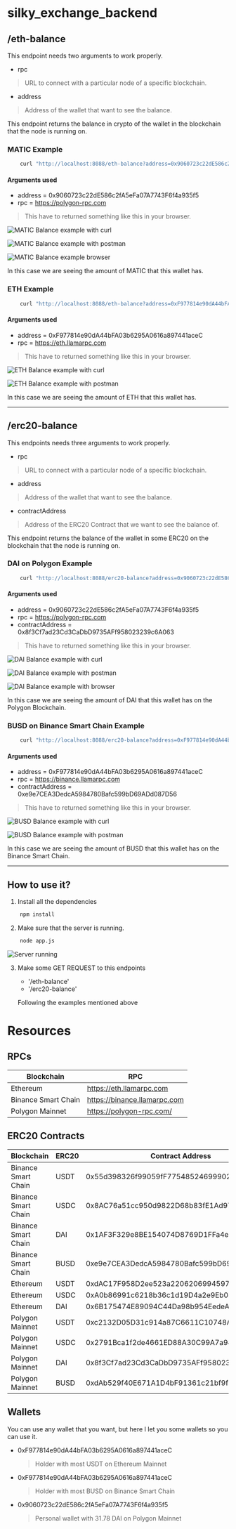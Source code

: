 # silky_exchange_backend

## /eth-balance
This endpoint needs two arguments to work properly.

- rpc
> URL to connect with a particular node of a specific blockchain.

- address
> Address of the wallet that want to see the balance.

This endpoint returns the balance in crypto of the wallet in the blockchain that the node is running on.

### MATIC Example
```bash
    curl "http://localhost:8088/eth-balance?address=0x9060723c22dE586c2fA5eFa07A7743F6f4a935f5&rpc=https://polygon-rpc.com"
```

#### Arguments used
- address = 0x9060723c22dE586c2fA5eFa07A7743F6f4a935f5
- rpc = https://polygon-rpc.com

> This have to returned something like this in your browser.

![MATIC Balance example with curl](https://i.ibb.co/6bVWnT5/curl-matic-balance.png)

![MATIC Balance example with postman](https://i.ibb.co/9rJc9Z5/postman-matic-balance.png)

![MATIC Balance example browser](https://i.ibb.co/pw15DLm/browser-matic-balance.png)

In this case we are seeing the amount of MATIC that this wallet has.

### ETH Example
```bash
    curl "http://localhost:8088/eth-balance?address=0xF977814e90dA44bFA03b6295A0616a897441aceC&rpc=https://eth.llamarpc.com"
```

#### Arguments used
- address = 0xF977814e90dA44bFA03b6295A0616a897441aceC
- rpc = https://eth.llamarpc.com

> This have to returned something like this in your browser.

![ETH Balance example with curl](https://i.ibb.co/VCPzY96/curl-eth-balance-real.png)

![ETH Balance example with postman](https://i.ibb.co/2nz5g3z/postman-eth-balance.png)

In this case we are seeing the amount of ETH that this wallet has.

---

## /erc20-balance
This endpoints needs three arguments to work properly.

- rpc
> URL to connect with a particular node of a specific blockchain.

- address
> Address of the wallet that want to see the balance.

- contractAddress
> Address of the ERC20 Contract that we want to see the balance of.

This endpoint returns the balance of the wallet in some ERC20 on the blockchain that the node is running on.

### DAI on Polygon Example
```bash
    curl "http://localhost:8088/erc20-balance?address=0x9060723c22dE586c2fA5eFa07A7743F6f4a935f5&rpc=https://polygon-rpc.com&contractAddress=0x8f3Cf7ad23Cd3CaDbD9735AFf958023239c6A063"
```

#### Arguments used
- address = 0x9060723c22dE586c2fA5eFa07A7743F6f4a935f5
- rpc = https://polygon-rpc.com
- contractAddress = 0x8f3Cf7ad23Cd3CaDbD9735AFf958023239c6A063

> This have to returned something like this in your browser.

![DAI Balance example with curl](https://i.ibb.co/QQMFcTb/curl-dai-polygon-balance.png)

![DAI Balance example with postman](https://i.ibb.co/LYJpGRT/postman-dai-balance.png)

![DAI Balance example with browser](https://i.ibb.co/fpsh6Vm/browser-dai-balance.png)

In this case we are seeing the amount of DAI that this wallet has on the Polygon Blockchain.

### BUSD on Binance Smart Chain Example
```bash
    curl "http://localhost:8088/erc20-balance?address=0xF977814e90dA44bFA03b6295A0616a897441aceC&rpc=https://binance.llamarpc.com&contractAddress=0xe9e7CEA3DedcA5984780Bafc599bD69ADd087D56"
```

#### Arguments used
- address = 0xF977814e90dA44bFA03b6295A0616a897441aceC
- rpc = https://binance.llamarpc.com
- contractAddress = 0xe9e7CEA3DedcA5984780Bafc599bD69ADd087D56

> This have to returned something like this in your browser.

![BUSD Balance example with curl](https://i.ibb.co/hMNXgCt/curl-busd-balance.png)

![BUSD Balance example with postman](https://i.ibb.co/0f1jSbZ/postman-busd-balance.png)

In this case we are seeing the amount of BUSD that this wallet has on the Binance Smart Chain.

---

## How to use it?
1. Install all the dependencies
```bash
    npm install
```

2. Make sure that the server is running.
```bash
    node app.js
```
![Server running](https://i.ibb.co/GTmbzzz/node-js-server-listening.png)

3. Make some GET REQUEST to this endpoints
    - '/eth-balance'
    - '/erc20-balance'

    Following the examples mentioned above

# Resources
## RPCs
| Blockchain | RPC |
| ------------ | ------------ |
| Ethereum | https://eth.llamarpc.com |
| Binance Smart Chain | https://binance.llamarpc.com |
| Polygon Mainnet | https://polygon-rpc.com/ |

## ERC20 Contracts
| Blockchain | ERC20 | Contract Address |
| ------------ | ------------ | ------------ |
| Binance Smart Chain | USDT | 0x55d398326f99059fF775485246999027B3197955 |
| Binance Smart Chain | USDC | 0x8AC76a51cc950d9822D68b83fE1Ad97B32Cd580d |
| Binance Smart Chain | DAI | 0x1AF3F329e8BE154074D8769D1FFa4eE058B1DBc3 |
| Binance Smart Chain | BUSD | 0xe9e7CEA3DedcA5984780Bafc599bD69ADd087D56 |
| Ethereum | USDT | 0xdAC17F958D2ee523a2206206994597C13D831ec7 |
| Ethereum | USDC | 0xA0b86991c6218b36c1d19D4a2e9Eb0cE3606eB48 |
| Ethereum | DAI | 0x6B175474E89094C44Da98b954EedeAC495271d0F |
| Polygon Mainnet | USDT | 0xc2132D05D31c914a87C6611C10748AEb04B58e8F |
| Polygon Mainnet | USDC | 0x2791Bca1f2de4661ED88A30C99A7a9449Aa84174 |
| Polygon Mainnet | DAI | 0x8f3Cf7ad23Cd3CaDbD9735AFf958023239c6A063 |
| Polygon Mainnet | BUSD | 0xdAb529f40E671A1D4bF91361c21bf9f0C9712ab7 |

## Wallets
You can use any wallet that you want, but here I let you some wallets so you can use it.
- 0xF977814e90dA44bFA03b6295A0616a897441aceC
    > Holder with most USDT on Ethereum Mainnet
- 0xF977814e90dA44bFA03b6295A0616a897441aceC
    > Holder with most BUSD on Binance Smart Chain
- 0x9060723c22dE586c2fA5eFa07A7743F6f4a935f5
    > Personal wallet with 31.78 DAI on Polygon Mainnet